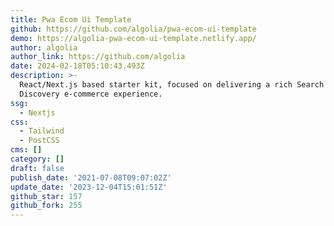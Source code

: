 ```yaml
---
title: Pwa Ecom Ui Template
github: https://github.com/algolia/pwa-ecom-ui-template
demo: https://algolia-pwa-ecom-ui-template.netlify.app/
author: algolia
author_link: https://github.com/algolia
date: 2024-02-18T05:10:43.493Z
description: >-
  React/Next.js based starter kit, focused on delivering a rich Search &
  Discovery e-commerce experience.
ssg:
  - Nextjs
css:
  - Tailwind
  - PostCSS
cms: []
category: []
draft: false
publish_date: '2021-07-08T09:07:02Z'
update_date: '2023-12-04T15:01:51Z'
github_star: 157
github_fork: 255
---
```

